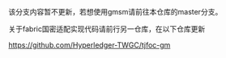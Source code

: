 



该分支内容暂不更新，若想使用gmsm请前往本仓库的master分支。


关于fabric国密适配实现代码请前行另一仓库，在以下仓库更新

https://github.com/Hyperledger-TWGC/tjfoc-gm


